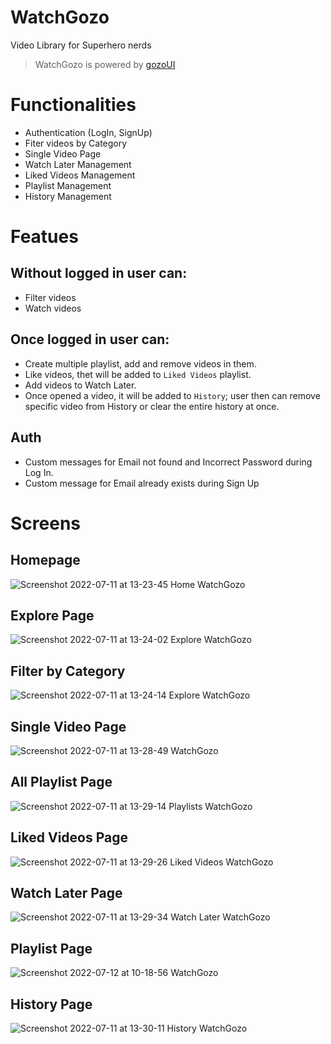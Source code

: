 # WatchGozo
 Video Library for Superhero nerds
> WatchGozo is powered by [gozoUI](https://github.com/maitrakhatri/gozo-UI)
# Functionalities 
- Authentication (LogIn, SignUp)
- Fiter videos by Category
- Single Video Page
- Watch Later Management
- Liked Videos Management 
- Playlist Management
- History Management
# Featues
## Without logged in user can:
- Filter videos
- Watch videos
## Once logged in user can:
- Create multiple playlist, add and remove videos in them.
- Like videos, thet will be added to `Liked Videos` playlist.
- Add videos to Watch Later.
- Once opened a video, it will be added to `History`; user then can remove specific video from History or clear the entire history at once.
## Auth
- Custom messages for Email not found and Incorrect Password during Log In.
- Custom message for Email already exists during Sign Up
# Screens
## Homepage
![Screenshot 2022-07-11 at 13-23-45 Home WatchGozo](https://user-images.githubusercontent.com/54719132/178217366-cd762510-a0c0-4bdd-a54d-ca6385fd4134.png)
## Explore Page
![Screenshot 2022-07-11 at 13-24-02 Explore WatchGozo](https://user-images.githubusercontent.com/54719132/178217433-4100e32d-ceb4-49e7-a723-279f63a0a2d8.png)
## Filter by Category
![Screenshot 2022-07-11 at 13-24-14 Explore WatchGozo](https://user-images.githubusercontent.com/54719132/178217465-9ab61079-1b17-49ec-a95b-72424bade127.png)
## Single Video Page
![Screenshot 2022-07-11 at 13-28-49 WatchGozo](https://user-images.githubusercontent.com/54719132/178217588-5ecbc3d9-03b1-462b-af0a-132ac5cc4b47.png)
## All Playlist Page
![Screenshot 2022-07-11 at 13-29-14 Playlists WatchGozo](https://user-images.githubusercontent.com/54719132/178217646-b9c18f7e-8fde-4223-9afa-e651b64ce0a3.png)
## Liked Videos Page
![Screenshot 2022-07-11 at 13-29-26 Liked Videos WatchGozo](https://user-images.githubusercontent.com/54719132/178217690-113ca19f-3df8-4fe2-ab45-d29cd1f5be14.png)
## Watch Later Page
![Screenshot 2022-07-11 at 13-29-34 Watch Later WatchGozo](https://user-images.githubusercontent.com/54719132/178217773-b3abb10c-7519-4ec9-a150-4f65d4aefdd2.png)
## Playlist Page
![Screenshot 2022-07-12 at 10-18-56 WatchGozo](https://user-images.githubusercontent.com/54719132/178410907-b5638449-ae20-4390-8334-1d4efcb7d42f.png)
## History Page
![Screenshot 2022-07-11 at 13-30-11 History WatchGozo](https://user-images.githubusercontent.com/54719132/178217811-f56643b0-f867-4d9e-8afb-d81632da5a4f.png)

